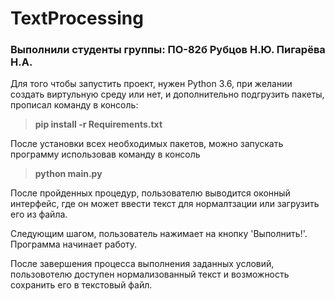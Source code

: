 # TextProcessing

### Выполнили студенты группы: ПО-82б **Рубцов Н.Ю. Пигарёва Н.А.** 

Для того чтобы запустить проект, нужен Python 3.6, при желании создать виртульную среду или нет, и дополнительно подгрузить пакеты, прописал команду в консоль:

> **pip install -r Requirements.txt**

После установки всех необходимых пакетов, можно запускать программу использовав команду в консоль

> **python main.py**

После пройденных процедур, пользователю выводится оконный интерфейс, где он может ввести текст для нормалтзации или загрузить его из файла.

Следующим шагом, пользователь нажимает на кнопку 'Выполнить!'. Программа начинает работу.

После завершения процесса выполнения заданных условий, пользовотелю доступен нормализованный текст и возможность сохранить его в текстовый файл.
